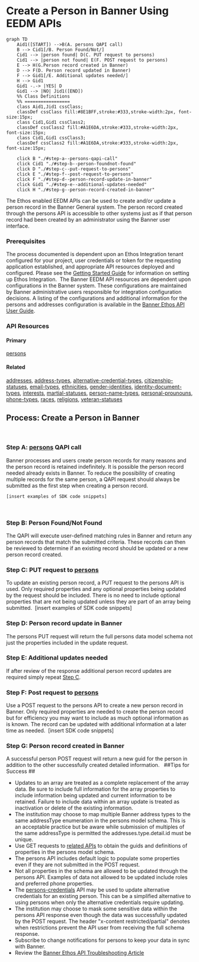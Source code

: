 # **Create a Person in Banner Using EEDM APIs** #

```mermaid
graph TD
    Aid1([START]) -->B(A. persons QAPI call)
    B --> Cid1[/B. Person Found/Not/]
    Cid1 --> |person found| D(C. PUT request to persons)
    Cid1 --> |person not found| E(F. POST request to persons)
    E --> H(G.Person record created in Banner)
    D --> F(D. Person record updated in Banner)
    F --> Gid1[/E. Additional updates needed/]
    H --> Gid1
    Gid1 -.-> |YES| D
    Gid1 --> |NO| Jid1([END])
    %% Class Definitions
    %% =================
    class Aid1,Jid1 cssClass;
    classDef cssClass fill:#8E1BFF,stroke:#333,stroke-width:2px, font-size:15px;
    class Cid1,Gid1 cssClass2;
    classDef cssClass2 fill:#A1E6DA,stroke:#333,stroke-width:2px, font-size:15px;
    class Cid1,Gid1 cssClass3;
    classDef cssClass2 fill:#A1E6DA,stroke:#333,stroke-width:2px, font-size:15px;

    click B "./#step-a--persons-qapi-call"
    click Cid1 "./#step-b--person-foundnot-found"
    click D "./#step-c--put-request-to-persons"
    click E "./#step-f--post-request-to-persons"
    click F "./#step-d--person-record-update-in-banner"
    click Gid1 "./#step-e--additional-updates-needed"
    click H "./#step-g--person-record-created-in-banner"
```

The Ethos enabled EEDM APIs can be used to create and/or update a person record in the Banner General system.  The person record created through the persons API is accessible to other systems just as if that person record had been created by an administrator using the Banner user interface.
​
### Prerequisites
The process documented is dependent upon an Ethos Integration tenant configured for your project, user credentials or token for the requesting application established, and appropriate API resources deployed and configured.  Please see the [Getting Started Guide](/get-started/ethos-integration/) for information on setting up Ethos Integration.
​
The Banner EEDM API resources are dependent upon configurations in the Banner system.  These configurations are maintained by Banner administrative users responsible for integration configuration decisions.  A listing of the configurations and additional information for the persons and addresses configuration is available in the [Banner Ethos API User Guide](https://resources.elluciancloud.com/bundle/banner_ethos_api_acn_use_9.24.0/page/c_use_banner_ethos_apis.html).
​
​
### API Resources
#### **Primary**
[persons](/openapi/persons/) 
​
#### **Related**
[addresses](), [address-types](), [alternative-credential-types](), [citizenship-statuses](), [email-types](), [ethnicities](), [gender-identities](), [identity-document-types](), [interests](), [martial-statuses](), [person-name-types](), [personal-prounouns](), [phone-types](), [races](), [religions](), [veteran-statuses]() 
​
​
## **Process:  Create a Person in Banner** ##
​
### Step A:  [persons](/openapi/persons/) QAPI call ###
Banner processes and users create person records for many reasons and the person record is retained indefinitely. It is possible the person record needed already exists in Banner.  To reduce the possibility of creating multiple records for the same person, a QAPI request should always be submitted as the first step when creating a person record.
	
	[insert examples of SDK code snippets]
	
​
### Step B:  Person Found/Not Found ###
The QAPI will execute user-defined matching rules in Banner and return any person records that match the submitted criteria.  These records can then be reviewed to determine if an existing record should be updated or a new person record created.
​
### Step C:  PUT request to [persons](/openapi/persons/) ###
To update an existing person record, a PUT request to the persons API is used.  Only required properties and any optional properties being updated by the request should be included.  There is no need to include optional properties that are not being updated unless they are part of an array being submitted.
​
	[insert examples of SDK code snippets]
​
### Step D:  Person record update in Banner ###
The persons PUT request will return the full persons data model schema not just the properties included in the update request.
​
### Step E:  Additional updates needed ###
If after review of the response additional person record updates are required simply repeat [Step C](#step-c--put-request-to-persons).
​
### Step F:  Post request to [persons](/openapi/persons/) ###
Use a POST request to the persons API to create a new person record in Banner.  Only required properties are needed to create the person record but for efficiency you may want to include as much optional information as is known.  The record can be updated with additional information at a later time as needed.
​
	[insert SDK code snippets]
	
### Step G:  Person record created in Banner ###
A successful person POST request will return a new guid for the person in addition to the other successfully created detailed information. 
​
​
##Tips for Success  ##
​
​
- Updates to an array are treated as a complete replacement of the array data.  Be sure to include full information for the array properties to include information being updated and current information to be retained.  Failure to include data within an array update is treated as inactivation or delete of the existing information. 
- The institution may choose to map multiple Banner address types to the same addressType enumeration in the persons model schema.  This is an acceptable practice but be aware while submission of multiples of the same addressType is permitted the addresses.type.detail.id must be unique. 
- Use GET requests to [related APIs](#api-resources) to obtain the guids and definitions of properties in the persons model schema.
- The persons API includes default logic to populate some properties even if they are not submitted in the POST request. 
- Not all properties in the schema are allowed to be updated through the persons API.  Examples of data not allowed to be updated include roles and preferred phone properties.
- The [persons-credentials]() API may be used to update alternative credentials for an existing person.  This can be a simplified alternative to using persons when only the alternative credentials require updating.
- The institution may choose to mask some sensitive data within the persons API response even though the data was successfully updated by the POST request.  The header "x-content restricted/partial" denotes when restrictions prevent the API user from receiving the full schema response.
- Subscribe to change notifications for persons to keep your data in sync with Banner.
- Review the [Banner Ethos API Troubleshooting Article](https://ellucian.force.com/clients/s/article/Banner-Ethos-API-troublshooting)